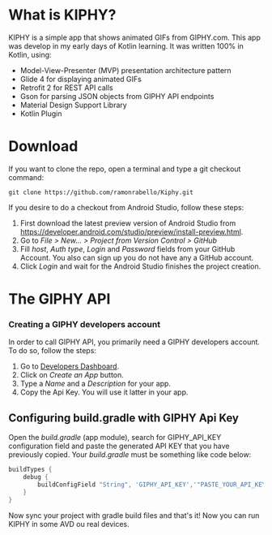 # What is KIPHY?
KIPHY is a simple app that shows animated GIFs from GIPHY.com. This app was develop in my early days of Kotlin learning. It was written 100% in Kotlin, using:

* Model-View-Presenter (MVP) presentation architecture pattern
* Glide 4 for displaying animated GIFs
* Retrofit 2 for REST API calls
* Gson for parsing JSON objects from GIPHY API endpoints
* Material Design Support Library
* Kotlin Plugin

# Download

If you want to clone the repo, open a terminal and type a git checkout command:

    git clone https://github.com/ramonrabello/Kiphy.git

If you desire to do a checkout from Android Studio, follow these steps:
1. First download the latest preview version of Android Studio from https://developer.android.com/studio/preview/install-preview.html.
2. Go to _File > New... > Project from Version Control > GitHub_
3. Fill _host_, _Auth type_, _Login_ and _Password_ fields from your GitHub Account. You also can sign up you do not have any a GitHub account.
4. Click _Login_ and wait for the Android Studio finishes the project creation.

# The GIPHY API
### Creating a GIPHY developers account
In order to call GIPHY API, you primarily need a GIPHY developers account. To do so, follow the steps:
1. Go to [Developers Dashboard](http://developers.giphy.com).
2. Click on _Create an App_ button.
3. Type a _Name_ and a _Description_ for your app.
4. Copy the Api Key. You will use it latter in your app.

## Configuring build.gradle with GIPHY Api Key
Open the _build.gradle_ (app module), search for GIPHY_API_KEY configuration field and paste the generated API KEY that you have previously copied. Your _build.gradle_ must be something like code below:
```groovy
buildTypes {
    debug {
        buildConfigField "String", 'GIPHY_API_KEY','"PASTE_YOUR_API_KEY_HERE"
    }
}
``` 
Now sync your project with gradle build files and that's it! Now you can run KIPHY in some AVD ou real devices.
